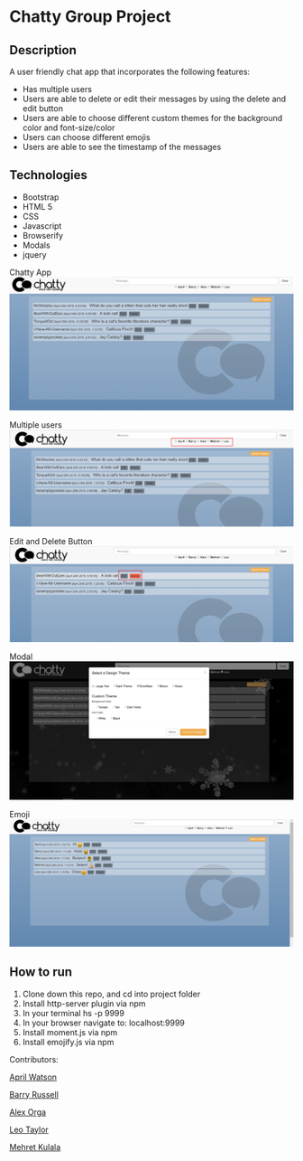 # Chatty Group Project

## Description 
A user friendly chat app that incorporates the following features:

* Has multiple users
* Users are able to delete or edit their messages by using the delete and edit button
* Users are able to choose different custom themes for the background color and font-size/color
* Users can choose different emojis 
* Users are able to see the timestamp of the messages


## Technologies
* Bootstrap
* HTML 5
* CSS
* Javascript
* Browserify
* Modals
* jquery


Chatty App
![Webpage](/screenshots/Chattyapp.png)

Multiple users
![Webpage](/screenshots/multipleUsers.png)

Edit and Delete Button
![Webpage](/screenshots/editandDeleteButton.png)

Modal
![Webpage](/screenshots/modal.png)

Emoji
![Webpage](/screenshots/emoji.png)

## How to run 

1. Clone down this repo, and cd into project folder
2. Install http-server plugin via npm
3. In your terminal hs -p 9999
4. In your browser navigate to: localhost:9999
5. Install moment.js via npm
6. Install emojify.js via npm


Contributors: 

[April Watson](https://github.com/aprilrochelle)

[Barry Russell](https://github.com/BLRussell-09)

[Alex Orga](https://github.com/AlexOrga)

[Leo Taylor](https://github.com/leotaylor)

[Mehret Kulala](https://github.com/Mehret17)



